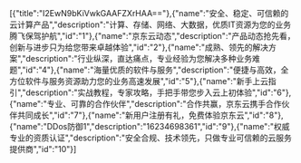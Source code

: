 [{"title":"I2EwN9bKiVwkGAAFZXrHAA=="},{"name":"安全、稳定、可信赖的云计算产品","description":"计算、存储、网络、大数据，优质IT资源为您的业务腾飞保驾护航","id":"1"},{"name":"京东云动态","description":"产品动态抢先看，创新与进步只为给您带来卓越体验","id":"2"},{"name":"成熟、领先的解决方案","description":"行业纵深，直达痛点，专业经验为您解决多种业务难题","id":"4"},{"name":"海量优质的软件与服务","description":"便捷与高效，全方位软件与服务资源助力您的业务高速发展","id":"5"},{"name":"新手上云指引","description":"实战教程，专家攻略，手把手带您步入云上初体验","id":"6"},{"name":"专业、可靠的合作伙伴","description":"合作共赢，京东云携手合作伙伴共同成长","id":"7"},{"name":"新用户注册有礼，免费体验京东云","id":"8"},{"name":"DDos防御1","description":"16234698361","id":"9"},{"name":"权威专业的资质认证","description":"安全合规、技术领先，只做专业可信赖的云服务提供商","id":"10"}]